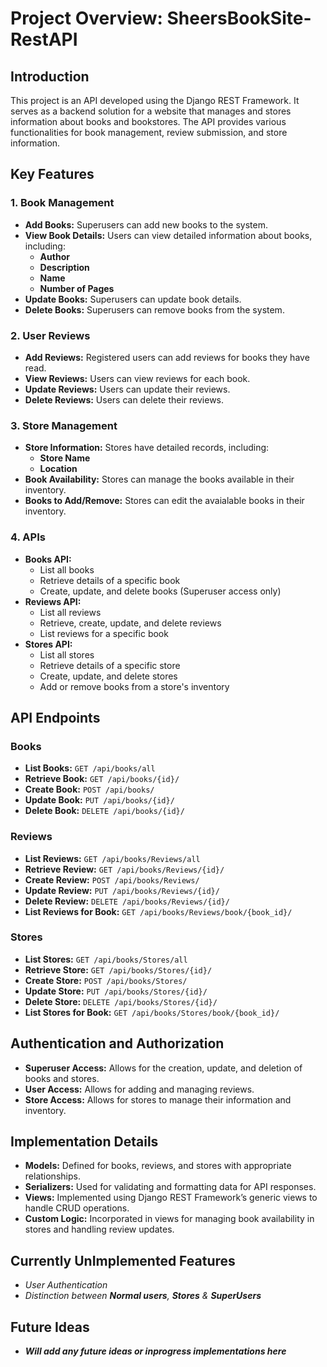 # Project Overview: SheersBookSite-RestAPI

## Introduction

This project is an API developed using the Django REST Framework. It serves as a backend solution for a website that manages and stores information about books and bookstores. The API provides various functionalities for book management, review submission, and store information.

## Key Features

### 1. **Book Management**
   - **Add Books:** Superusers can add new books to the system.
   - **View Book Details:** Users can view detailed information about books, including:
     - **Author**
     - **Description**
     - **Name**
     - **Number of Pages**
   - **Update Books:** Superusers can update book details.
   - **Delete Books:** Superusers can remove books from the system.

### 2. **User Reviews**
   - **Add Reviews:** Registered users can add reviews for books they have read.
   - **View Reviews:** Users can view reviews for each book.
   - **Update Reviews:** Users can update their reviews.
   - **Delete Reviews:** Users can delete their reviews.

### 3. **Store Management**
   - **Store Information:** Stores have detailed records, including:
     - **Store Name**
     - **Location**
   - **Book Availability:** Stores can manage the books available in their inventory.
   - **Books to Add/Remove:** Stores can edit the avaialable books in their inventory.

### 4. **APIs**
   - **Books API:**
     - List all books
     - Retrieve details of a specific book
     - Create, update, and delete books (Superuser access only)
   - **Reviews API:**
     - List all reviews
     - Retrieve, create, update, and delete reviews
     - List reviews for a specific book
   - **Stores API:**
     - List all stores
     - Retrieve details of a specific store
     - Create, update, and delete stores
     - Add or remove books from a store's inventory

## API Endpoints

### Books
- **List Books:** `GET /api/books/all`
- **Retrieve Book:** `GET /api/books/{id}/`
- **Create Book:** `POST /api/books/`
- **Update Book:** `PUT /api/books/{id}/`
- **Delete Book:** `DELETE /api/books/{id}/`

### Reviews
- **List Reviews:** `GET /api/books/Reviews/all`
- **Retrieve Review:** `GET /api/books/Reviews/{id}/`
- **Create Review:** `POST /api/books/Reviews/`
- **Update Review:** `PUT /api/books/Reviews/{id}/`
- **Delete Review:** `DELETE /api/books/Reviews/{id}/`
- **List Reviews for Book:** `GET /api/books/Reviews/book/{book_id}/`

### Stores
- **List Stores:** `GET /api/books/Stores/all`
- **Retrieve Store:** `GET /api/books/Stores/{id}/`
- **Create Store:** `POST /api/books/Stores/`
- **Update Store:** `PUT /api/books/Stores/{id}/`
- **Delete Store:** `DELETE /api/books/Stores/{id}/`
- **List Stores for Book:** `GET /api/books/Stores/book/{book_id}/`

## Authentication and Authorization

- **Superuser Access:** Allows for the creation, update, and deletion of books and stores.
- **User Access:** Allows for adding and managing reviews.
- **Store Access:** Allows for stores to manage their information and inventory. 

## Implementation Details

- **Models:** Defined for books, reviews, and stores with appropriate relationships.
- **Serializers:** Used for validating and formatting data for API responses.
- **Views:** Implemented using Django REST Framework’s generic views to handle CRUD operations.
- **Custom Logic:** Incorporated in views for managing book availability in stores and handling review updates.

## Currently UnImplemented Features

- *User Authentication*
- *Distinction between **Normal users**, **Stores** & **SuperUsers*** 

## Future Ideas
- ***Will add any future ideas or inprogress implementations here***
